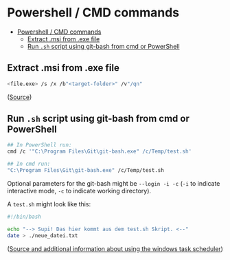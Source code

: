 # Powershell / CMD commands

- [Powershell / CMD commands](#powershell--cmd-commands)
  - [Extract .msi from .exe file](#extract-msi-from-exe-file)
  - [Run `.sh` script using git-bash from cmd or PowerShell](#run-sh-script-using-git-bash-from-cmd-or-powershell)

## Extract .msi from .exe file

```bash
<file.exe> /s /x /b"<target-folder>" /v"/qn"
```

([Source](https://www.codetwo.com/kb/msi-from-exe/))

## Run `.sh` script using git-bash from cmd or PowerShell

```bash
## In PowerShell run:
cmd /c '"C:\Program Files\Git\git-bash.exe" /c/Temp/test.sh'

## In cmd run:
"C:\Program Files\Git\git-bash.exe" /c/Temp/test.sh
```

Optional parameters for the git-bash might be `--login -i -c` (`-i` to indicate interactive mode, `-c` to indicate working directory).

A `test.sh` might look like this:

```bash
#!/bin/bash

echo "--> Supi! Das hier kommt aus dem test.sh Skript. <--"
date > ./neue_datei.txt
```

([Source and additional information about using the windows task scheduler](https://gist.github.com/damc-dev/eb5e1aef001eef78c0f4?permalink_comment_id=3764160#gistcomment-3764160))
